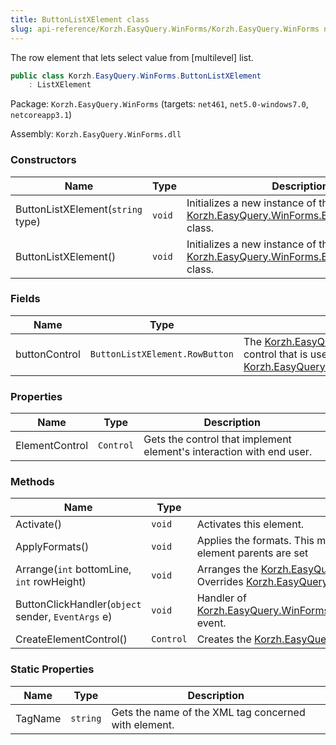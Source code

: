 ```yaml
---
title: ButtonListXElement class
slug: api-reference/Korzh.EasyQuery.WinForms/Korzh.EasyQuery.WinForms namespace/buttonlistxelement-class
---
```



The row element that lets select value from [multilevel] list.
```csharp
public class Korzh.EasyQuery.WinForms.ButtonListXElement
    : ListXElement

```
Package: `Korzh.EasyQuery.WinForms` (targets: `net461`, `net5.0-windows7.0`, `netcoreapp3.1`)

Assembly: `Korzh.EasyQuery.WinForms.dll`

### Constructors

| Name | Type | Description | 
| --- | --- | --- | 
| ButtonListXElement(`string` type) | `void` | Initializes a new instance of the [Korzh.EasyQuery.WinForms.ButtonListXElement](/api-reference/korzh-easyquery-winforms/korzh-easyquery-winforms-namespace/buttonlistxelement-class) class. | 
| ButtonListXElement() | `void` | Initializes a new instance of the [Korzh.EasyQuery.WinForms.ButtonListXElement](/api-reference/korzh-easyquery-winforms/korzh-easyquery-winforms-namespace/buttonlistxelement-class) class. | 


### Fields

| Name | Type | Description | 
| --- | --- | --- | 
| buttonControl | `ButtonListXElement.RowButton` | The [Korzh.EasyQuery.WinForms.ButtonListXElement.RowButton](/api-reference/korzh-easyquery-winforms/korzh-easyquery-winforms-namespace/buttonlistxelement-class) control that is used as [Korzh.EasyQuery.WinForms.ButtonListXElement.ElementControl](/api-reference/korzh-easyquery-winforms/korzh-easyquery-winforms-namespace/buttonlistxelement-class). | 


### Properties

| Name | Type | Description | 
| --- | --- | --- | 
| ElementControl | `Control` | Gets the control that implement element's interaction with end user. | 


### Methods

| Name | Type | Description | 
| --- | --- | --- | 
| Activate() | `void` | Activates this element. | 
| ApplyFormats() | `void` | Applies the formats. This method is called from [Korzh.EasyQuery.WinForms.XPanel](/api-reference/korzh-easyquery-winforms/korzh-easyquery-winforms-namespace/xpanel-class)  object when all element parents are set | 
| Arrange(`int` bottomLine, `int` rowHeight) | `void` | Arranges the [Korzh.EasyQuery.WinForms.ButtonListXElement.ElementControl](/api-reference/korzh-easyquery-winforms/korzh-easyquery-winforms-namespace/buttonlistxelement-class) on base panel.  Overrides [Korzh.EasyQuery.WinForms.LabelXElement.Arrange(System.Int32,System.Int32)](/api-reference/korzh-easyquery-winforms/korzh-easyquery-winforms-namespace/labelxelement-class). | 
| ButtonClickHandler(`object` sender, `EventArgs` e) | `void` | Handler of [Korzh.EasyQuery.WinForms.ButtonListXElement.buttonControl](/api-reference/korzh-easyquery-winforms/korzh-easyquery-winforms-namespace/buttonlistxelement-class)`System.Windows.Forms.Control.Click` event. | 
| CreateElementControl() | `Control` | Creates the [Korzh.EasyQuery.WinForms.ButtonListXElement.ElementControl](/api-reference/korzh-easyquery-winforms/korzh-easyquery-winforms-namespace/buttonlistxelement-class). | 


### Static Properties

| Name | Type | Description | 
| --- | --- | --- | 
| TagName | `string` | Gets the name of the XML tag concerned with element. |